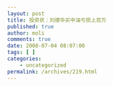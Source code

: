 ```yaml
---
layout: post
title: 投资状：刘德华买中油亏损上百万
published: true
author: moli
comments: true
date: 2008-07-04 08:07:00
tags: [ ]
categories:
    - uncategorized
permalink: /archives/219.html
---
```


